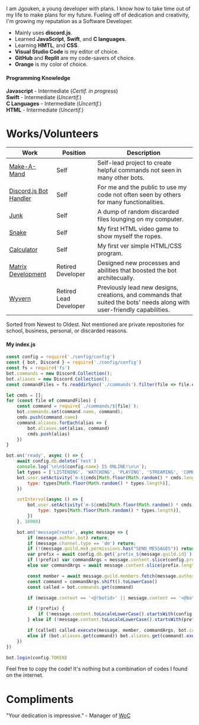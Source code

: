 I am Jgouken, a young developer with plans. I know how to take time out of my life to make plans for my future. Fueling off of dedication and creativity, I&#39;m growing my reputation as a Software Developer.

- Mainly uses **discord.js**.
- Learned **JavaScript**, **Swift**, and **C languages**.
- Learning **HMTL**, and **CSS**.
- **Visual Studio Code** is my editor of choice.
- **GitHub** and **Replit** are my code-savers of choice.
- **Orange** is my color of choice.

#### Programming Knowledge
**Javascript** - Intermediate (*Certif. in progress*)\
**Swift** - Intermediate (*Uncertif.*)\
**C Languages** - Intermediate (*Uncertif.*)\
**HTML** - Intermediate (*Uncertif.*)

# Works/Volunteers

Work  | Position | Description
------------- | ------------- | -------------
[Make-A-Mand](https://github.com/Jgouken/MakeAMand) | Self | Self-lead project to create helpful commands not seen in many other bots.
[Discord.js Bot Handler](https://github.com/Jgouken/Discord.js-Basic-Bot-Handler) | Self | For me and the public to use my code not often seen by others for many functionalities.
[Junk](https://github.com/Jgouken/Junk) | Self | A dump of random discarded files lounging on my computer.
[Snake](https://github.com/Jgouken/snake) | Self | My first HTML video game to show myself the ropes.
[Calculator](https://github.com/Jgouken/calculator) | Self | My first ver simple HTML/CSS program.
[Matrix Development](https://github.com/MatrixDevelopment-GH) | Retired Developer | Designed new processes and abilities that boosted the bot architecually.
[Wyvern](https://discordbotlist.com/bots/wyvern) | Retired Lead Developer | Previously lead new designs, creations, and commands that suited the bots' needs along with user-friendly capabilities.

Sorted from Newest to Oldest. Not mentioned are private repositories for school, business, personal, or discarded reasons.
#### My index.js

```javascript
const config = require('./config/config')
const { bot, Discord } = require('./config/config')
const fs = require('fs')
bot.commands = new Discord.Collection();
bot.aliases = new Discord.Collection();
const commandFiles = fs.readdirSync('./commands').filter(file => file.endsWith('.js'));

let cmds = [];
for (const file of commandFiles) {
	const command = require(`./commands/${file}`);
	bot.commands.set(command.name, command);
	cmds.push(command.name)
	command.aliases.forEach(alias => {
		bot.aliases.set(alias, command)
		cmds.push(alias)
	})
}

bot.on('ready', async () => {
	await config.db.delete(`test`)
	console.log(`\n\n${config.name} IS ONLINE!\n\n`);
	let types = ['LISTENING', 'WATCHING', 'PLAYING', 'STREAMING', 'COMPETING'];
	bot.user.setActivity(`m-${cmds[Math.floor(Math.random() * cmds.length)]}`, {
		type: types[Math.floor(Math.random() * types.length)],
	})

	setInterval(async () => {
		bot.user.setActivity(`m-${cmds[Math.floor(Math.random() * cmds.length)]}`, {
			type: types[Math.floor(Math.random() * types.length)],
		})
	}, 10000)

	bot.on('messageCreate', async message => {
		if (message.author.bot) return;
		if (message.channel.type == 'dm') return;
		if (!(message.guild.me).permissions.has("SEND_MESSAGES")) return;
		var prefix = await config.db.get(`prefix_${message.guild.id}`)
		if (!prefix) var commandArgs = message.content.slice(config.prefix.length).trim().split(/ +/);
		else var commandArgs = await message.content.slice(prefix.length).trim().split(/ +/)

		const member = await message.guild.members.fetch(message.author)
		const command = commandArgs.shift().toLowerCase()
		const called = bot.commands.get(command)

		if (message.content == '<@!botid>' || message.content == '<@botid>') return bot.commands.get('start').execute(message, member, commandArgs, bot.commands, config, bot)

		if (!prefix) {
			if (!message.content.toLocaleLowerCase().startsWith(config.prefix.toLocaleLowerCase())) return
		} else if (!message.content.toLocaleLowerCase().startsWith(prefix)) return;

		if (called) called.execute(message, member, commandArgs, bot.commands, config, bot)
		else if (bot.aliases.get(command)) bot.aliases.get(command).execute(message, member, commandArgs, bot.commands, config, bot)
	})
})

bot.login(config.TOKEN)
```
Feel free to copy the code! It&#39;s nothing but a combination of codes I found on the internet.

# Compliments

"Your dedication is impressive." - Manager of [WoC](http://discord.gg/program)

